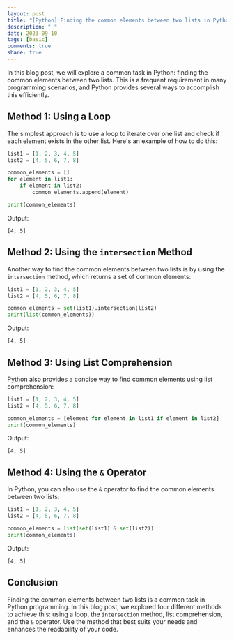 ```yaml
---
layout: post
title: "[Python] Finding the common elements between two lists in Python"
description: " "
date: 2023-09-10
tags: [basic]
comments: true
share: true
---
```


In this blog post, we will explore a common task in Python: finding the common elements between two lists. This is a frequent requirement in many programming scenarios, and Python provides several ways to accomplish this efficiently.

## Method 1: Using a Loop

The simplest approach is to use a loop to iterate over one list and check if each element exists in the other list. Here's an example of how to do this:

```python
list1 = [1, 2, 3, 4, 5]
list2 = [4, 5, 6, 7, 8]

common_elements = []
for element in list1:
    if element in list2:
        common_elements.append(element)

print(common_elements)
```

Output:
```
[4, 5]
```

## Method 2: Using the `intersection` Method

Another way to find the common elements between two lists is by using the `intersection` method, which returns a set of common elements:

```python
list1 = [1, 2, 3, 4, 5]
list2 = [4, 5, 6, 7, 8]

common_elements = set(list1).intersection(list2)
print(list(common_elements))
```

Output:
```
[4, 5]
```

## Method 3: Using List Comprehension

Python also provides a concise way to find common elements using list comprehension:

```python
list1 = [1, 2, 3, 4, 5]
list2 = [4, 5, 6, 7, 8]

common_elements = [element for element in list1 if element in list2]
print(common_elements)
```

Output:
```
[4, 5]
```

## Method 4: Using the `&` Operator

In Python, you can also use the `&` operator to find the common elements between two lists:

```python
list1 = [1, 2, 3, 4, 5]
list2 = [4, 5, 6, 7, 8]

common_elements = list(set(list1) & set(list2))
print(common_elements)
```

Output:
```
[4, 5]
```

## Conclusion

Finding the common elements between two lists is a common task in Python programming. In this blog post, we explored four different methods to achieve this: using a loop, the `intersection` method, list comprehension, and the `&` operator. Use the method that best suits your needs and enhances the readability of your code.